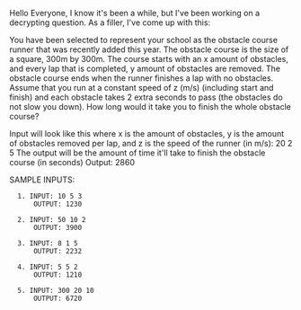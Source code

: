 Hello Everyone, I know it's been a while, but I've been working on a decrypting question. As a filler, I've come up with this:

You have been selected to represent your school as the obstacle course runner that was recently added this year. The obstacle course is the size of a square, 300m by 300m. The course starts with an x amount of obstacles, and every lap that is completed, y amount of obstacles are removed.  The obstacle course ends when the runner finishes a lap with no obstacles. Assume that you run at a constant speed of z (m/s) (including start and finish) and each obstacle takes 2 extra seconds to pass (the obstacles do not slow you down). How long would it take you to finish the whole obstacle course?

Input will look like this where x is the amount of obstacles, y is the amount of obstacles removed per lap, and z is the speed of the runner (in m/s):
20 2 5
The output will be the amount of time it'll take to finish the obstacle course (in seconds)
Output: 2860

SAMPLE INPUTS:

      1. INPUT: 10 5 3
          OUTPUT: 1230

      2. INPUT: 50 10 2
          OUTPUT: 3900

      3. INPUT: 8 1 5
          OUTPUT: 2232

      4. INPUT: 5 5 2
          OUTPUT: 1210

      5. INPUT: 300 20 10
          OUTPUT: 6720
